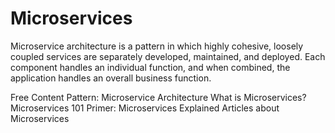 # Microservices

Microservice architecture is a pattern in which highly cohesive, loosely coupled services are separately developed, maintained, and deployed. Each component handles an individual function, and when combined, the application handles an overall business function.

<ResourceGroupTitle>Free Content</ResourceGroupTitle>
<BadgeLink colorScheme='yellow' badgeText='Read' href='https://microservices.io/patterns/microservices.html'>Pattern: Microservice Architecture</BadgeLink>
<BadgeLink colorScheme='yellow' badgeText='Read' href='https://smartbear.com/solutions/microservices/'>What is Microservices?</BadgeLink>
<BadgeLink colorScheme='yellow' badgeText='Read' href='https://thenewstack.io/microservices-101/'>Microservices 101</BadgeLink>
<BadgeLink colorScheme='yellow' badgeText='Read' href='https://thenewstack.io/primer-microservices-explained/'>Primer: Microservices Explained</BadgeLink>
<BadgeLink colorScheme='yellow' badgeText='Read' href='https://thenewstack.io/category/microservices/'>Articles about Microservices</BadgeLink>
